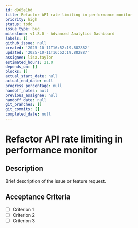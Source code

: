 ```yaml
---
id: d965e1bd
title: Refactor API rate limiting in performance monitor
priority: high
status: todo
issue_type: bug
milestone: v1.8.0 - Advanced Analytics Dashboard
labels: []
github_issue: null
created: '2025-10-11T16:52:19.882882'
updated: '2025-10-11T16:52:19.882887'
assignee: lisa.taylor
estimated_hours: 21.0
depends_on: []
blocks: []
actual_start_date: null
actual_end_date: null
progress_percentage: null
handoff_notes: null
previous_assignee: null
handoff_date: null
git_branches: []
git_commits: []
completed_date: null
---
```


# Refactor API rate limiting in performance monitor

## Description

Brief description of the issue or feature request.

## Acceptance Criteria

- [ ] Criterion 1
- [ ] Criterion 2
- [ ] Criterion 3